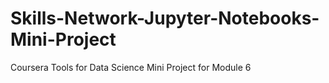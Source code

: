# Skills-Network-Jupyter-Notebooks-Mini-Project
Coursera Tools for Data Science Mini Project for Module 6
